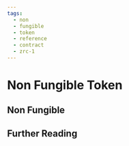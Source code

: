 ```yaml
---
tags:
  - non
  - fungible
  - token
  - reference
  - contract
  - zrc-1
---
```


# Non Fungible Token

## Non Fungible

## Further Reading
